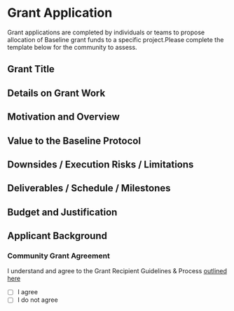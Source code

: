 # Grant Application
Grant applications are completed by individuals or teams to propose allocation of Baseline grant funds to a specific project.Please complete the template below for the community to assess.

## Grant Title
<!--- Update line #3 with the title of your grant, in a few words-->

## Details on Grant Work
<!--- Describe your idea in greater detail -->


## Motivation and Overview
<!-- What is the motivation and context for this proposed work? -->


## Value to the Baseline Protocol
<!--- Elaborate on the value this effort provides to the further developement, enhancement, or adoption of the Baseline Protocol -->


## Downsides / Execution Risks / Limitations
<!-- What are the downsides, execution risks, and/or limitations of this work? -->


## Deliverables / Schedule / Milestones
<!-- Provide information on the final deliverables, proposed schedule, and milestones that you and/or your team will follow to complete the work  -->


## Budget and Justification
<!-- Provide proposed amount that should be paid (in USD) for the grant work, with detailed justification -->


## Applicant Background
<!-- Name of person or team submitting the grant request, with background and experience -->


### Community Grant Agreement 
I understand and agree to the Grant Recipient Guidelines & Process [outlined here](https://github.com/eea-oasis/baseline-grants/blob/main/README.md)
- [ ] I agree 
- [ ] I do not agree

